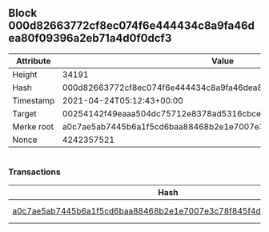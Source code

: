 ## Block 000d82663772cf8ec074f6e444434c8a9fa46dea80f09396a2eb71a4d0f0dcf3

Attribute | Value
--- | ---
Height | 34191
Hash | 000d82663772cf8ec074f6e444434c8a9fa46dea80f09396a2eb71a4d0f0dcf3
Timestamp | 2021-04-24T05:12:43+00:00
Target | 00254142f49eaaa504dc75712e8378ad5316cbcead634704b3734b6271167cc4
Merke root | a0c7ae5ab7445b6a1f5cd6baa88468b2e1e7007e3c78f845f4d3d0810c3aa00f
Nonce | 4242357521

```

```

### Transactions

Hash | Amount
--- | ---
[a0c7ae5ab7445b6a1f5cd6baa88468b2e1e7007e3c78f845f4d3d0810c3aa00f](a0c7ae5ab7445b6a1f5cd6baa88468b2e1e7007e3c78f845f4d3d0810c3aa00f.md) | 10.00000000 SKEPTI 
